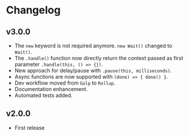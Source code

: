 # Changelog


## v3.0.0

- The `new` keyword is not required anymore. `new Wait()` changed to `Wait()`.
- The `.handle()` function now directly return the context passed as first parameter `.handle(this, () => {})`.
- New approach for delay/pause with `.pause(this, milliseconds)`.
- Async functions are now supported with `(done) => { done() }`.
- Dev workflow moved from `Gulp` to `Rollup`.
- Documentation enhancement.
- Automated tests added.


## v2.0.0

- First release
